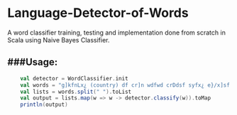 # Language-Detector-of-Words
A word classifier training, testing and implementation done from scratch in Scala using Naive Bayes Classifier. 

###Usage:
--
```Scala
	val detector = WordClassifier.init
    val words = "g]kfnLx¿ (country) df cr]n wdfwd crDdsf syfx¿ e}/x]sf 5g\\."
    val lists = words.split(" ").toList
    val output = lists.map(w => w -> detector.classify(w)).toMap
    println(output)
```
